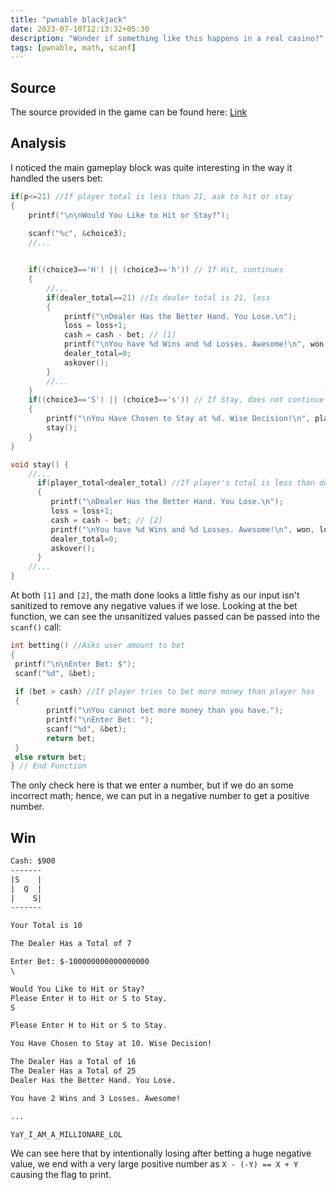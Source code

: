 ```yaml
---
title: "pwnable blackjack"
date: 2023-07-10T12:13:32+05:30
description: "Wonder if something like this happens in a real casino?"
tags: [pwnable, math, scanf]
---
```


## Source

The source provided in the game can be found here: [Link](https://cboard.cprogramming.com/c-programming/114023-simple-blackjack-program.html)

## Analysis

I noticed the main gameplay block was quite interesting in the way it handled the users bet:

```c
if(p<=21) //If player total is less than 21, ask to hit or stay
{         
    printf("\n\nWould You Like to Hit or Stay?");
    
    scanf("%c", &choice3);
    //...


    if((choice3=='H') || (choice3=='h')) // If Hit, continues
    { 
        //...
        if(dealer_total==21) //Is dealer total is 21, loss
        {
            printf("\nDealer Has the Better Hand. You Lose.\n");
            loss = loss+1;
            cash = cash - bet; // [1]
            printf("\nYou have %d Wins and %d Losses. Awesome!\n", won, loss);
            dealer_total=0;
            askover();
        } 
        //...
    }
    if((choice3=='S') || (choice3=='s')) // If Stay, does not continue
    {
        printf("\nYou Have Chosen to Stay at %d. Wise Decision!\n", player_total);
        stay();
    }
}

void stay() {
    //...
      if(player_total<dealer_total) //If player's total is less than dealer's total, loss
      {
         printf("\nDealer Has the Better Hand. You Lose.\n");
         loss = loss+1;
         cash = cash - bet; // [2]
         printf("\nYou have %d Wins and %d Losses. Awesome!\n", won, loss);
         dealer_total=0;
         askover();
      }
    //...
}
```

At both `[1]` and `[2]`, the math done looks a little fishy as our input isn't sanitized to remove any negative values if we lose. Looking at the bet function, we can see the unsanitized values passed can be passed into the `scanf()` call:

```c
int betting() //Asks user amount to bet
{
 printf("\n\nEnter Bet: $");
 scanf("%d", &bet);
 
 if (bet > cash) //If player tries to bet more money than player has
 {
        printf("\nYou cannot bet more money than you have.");
        printf("\nEnter Bet: ");
        scanf("%d", &bet);
        return bet;
 }
 else return bet;
} // End Function
```

The only check here is that we enter a number, but if we do an some incorrect math; hence, we can put in a negative number to get a positive number.

## Win

```txt
Cash: $900
-------
|S    |
|  Q  |
|    S|
-------

Your Total is 10

The Dealer Has a Total of 7

Enter Bet: $-100000000000000000
\

Would You Like to Hit or Stay?
Please Enter H to Hit or S to Stay.
S

Please Enter H to Hit or S to Stay.

You Have Chosen to Stay at 10. Wise Decision!

The Dealer Has a Total of 16
The Dealer Has a Total of 25
Dealer Has the Better Hand. You Lose.

You have 2 Wins and 3 Losses. Awesome!

...

YaY_I_AM_A_MILLIONARE_LOL
```

We can see here that by intentionally losing after betting a huge negative value, we end with a very large positive number as `X - (-Y) == X + Y` causing the flag to print.
